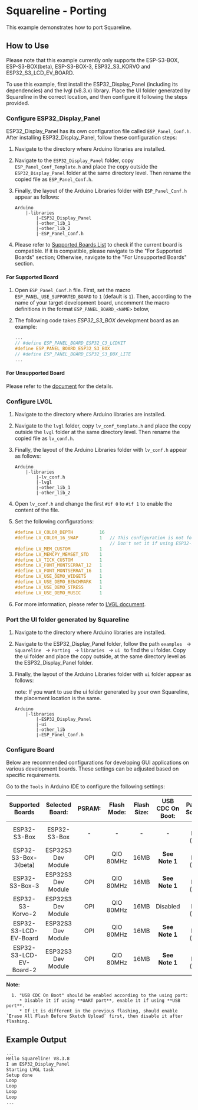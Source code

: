 # Squareline - Porting

This example demonstrates how to port Squareline.

## How to Use
Please note that this example currently only supports the ESP-S3-BOX, ESP-S3-BOX(beta), ESP-S3-BOX-3, ESP32_S3_KORVO and ESP32_S3_LCD_EV_BOARD.


To use this example, first install the ESP32_Display_Panel (including its dependencies) and the lvgl (v8.3.x) library. Place the UI folder generated by Squareline in the correct location, and then configure it following the steps provided.

### Configure ESP32_Display_Panel

ESP32_Display_Panel has its own configuration file called `ESP_Panel_Conf.h`. After installing ESP32_Display_Panel, follow these configuration steps:

1. Navigate to the directory where Arduino libraries are installed.

2. Navigate to the `ESP32_Display_Panel` folder, copy `ESP_Panel_Conf_Template.h` and place the copy outside the `ESP32_Display_Panel` folder at the same directory level. Then rename the copied file as `ESP_Panel_Conf.h`.

3. Finally, the layout of the Arduino Libraries folder with `ESP_Panel_Conf.h` appear as follows:

   ```
   Arduino
       |-libraries
           |-ESP32_Display_Panel
           |-other_lib_1
           |-other_lib_2
           |-ESP_Panel_Conf.h
   ```

4. Please refer to [Supported Boards List](https://github.com/esp-arduino-libs/ESP32_Display_Panel#supported-boards--drivers) to check if the current board is compatible. If it is compatible, please navigate to the "For Supported Boards" section; Otherwise, navigate to the "For Unsupported Boards" section.

#### For Supported Board

1. Open `ESP_Panel_Conf.h` file. First, set the macro `ESP_PANEL_USE_SUPPORTED_BOARD` to `1` (default is `1`). Then, according to the name of your target development board, uncomment the macro definitions in the format `ESP_PANEL_BOARD_<NAME>` below,

2. The following code takes *ESP32_S3_BOX* development board as an example:

   ```c
   ...
   // #define ESP_PANEL_BOARD_ESP32_C3_LCDKIT
   #define ESP_PANEL_BOARD_ESP32_S3_BOX
   // #define ESP_PANEL_BOARD_ESP32_S3_BOX_LITE
   ...
   ```

#### For Unsupported Board

Please refer to the [document](https://github.com/esp-arduino-libs/ESP32_Display_Panel#for-unsupported-board) for the details.

### Configure LVGL

1. Navigate to the directory where Arduino libraries are installed.

2. Navigate to the `lvgl` folder, copy `lv_conf_template.h` and place the copy outside the `lvgl` folder at the same directory level. Then rename the copied file as `lv_conf.h`.

3. Finally, the layout of the Arduino Libraries folder with `lv_conf.h` appear as follows:

   ```
   Arduino
       |-libraries
           |-lv_conf.h
           |-lvgl
           |-other_lib_1
           |-other_lib_2
   ```

4. Open `lv_conf.h` and change the first `#if 0` to `#if 1` to enable the content of the file.

5. Set the following configurations:

   ```c
   #define LV_COLOR_DEPTH          16
   #define LV_COLOR_16_SWAP        1   // This configuration is not for RGB LCD.
                                       // Don't set it if using ESP32-S3-LCD-Ev-Board or ESP32-S3-LCD-Ev-Board-2
   #define LV_MEM_CUSTOM           1
   #define LV_MEMCPY_MEMSET_STD    1
   #define LV_TICK_CUSTOM          1
   #define LV_FONT_MONTSERRAT_12   1
   #define LV_FONT_MONTSERRAT_16   1
   #define LV_USE_DEMO_WIDGETS     1
   #define LV_USE_DEMO_BENCHMARK   1
   #define LV_USE_DEMO_STRESS      1
   #define LV_USE_DEMO_MUSIC       1
   ```

6. For more information, please refer to [LVGL document](https://docs.lvgl.io/8.3/get-started/platforms/arduino.html).

### Port the UI folder generated by Squareline

1. Navigate to the directory where Arduino libraries are installed.

2. Navigate to the ESP32_Display_Panel folder, follow the path `examples ` ->  `Squareline ` ->  `Porting ` ->  `libraries ` ->  `ui ` to find the ui folder. Copy the ui folder and place the copy outside, at the same directory level as the ESP32_Display_Panel folder.

3. Finally, the layout of the Arduino Libraries folder with `ui` folder appear as follows:

   note: If you want to use the ui folder generated by your own Squareline, the placement location is the same.

   ```
   Arduino
       |-libraries
           |-ESP32_Display_Panel
           |-ui
           |-other_lib
           |-ESP_Panel_Conf.h
   ```

### Configure Board

Below are recommended configurations for developing GUI applications on various development boards. These settings can be adjusted based on specific requirements.

Go to the `Tools` in Arduino IDE to configure the following settings:

|    Supported Boards     |  Selected Board:   |  PSRAM:  | Flash Mode: | Flash Size: | USB CDC On Boot: |    Partition Scheme:    | Core Debug Level: |
| :---------------------: | :----------------: | :------: | :---------: | :---------: | :--------------: | :---------------------: | :---------------: |
|      ESP32-S3-Box       |    ESP32-S3-Box    |    -     |      -      |      -      |        -         |     16M Flash (3MB)     |       Info        |
|   ESP32-S3-Box-3(beta)  | ESP32S3 Dev Module |   OPI    |  QIO 80MHz  |    16MB     |  **See Note 1**  |     16M Flash (3MB)     |       Info        |
|     ESP32-S3-Box-3      | ESP32S3 Dev Module |   OPI    |  QIO 80MHz  |    16MB     |  **See Note 1**  |     16M Flash (3MB)     |       Info        |
|    ESP32-S3-Korvo-2     | ESP32S3 Dev Module |   OPI    |  QIO 80MHz  |    16MB     |     Disabled     |     16M Flash (3MB)     |       Info        |
|  ESP32-S3-LCD-EV-Board  | ESP32S3 Dev Module |   OPI    |  QIO 80MHz  |    16MB     |  **See Note 1**  |     16M Flash (3MB)     |       Info        |
| ESP32-S3-LCD-EV-Board-2 | ESP32S3 Dev Module |   OPI    |  QIO 80MHz  |    16MB     |  **See Note 1**  |     16M Flash (3MB)     |       Info        |

**Note:**

      1. "USB CDC On Boot" should be enabled according to the using port:
         * Disable it if using **UART port**, enable it if using **USB port**.
         * If it is different in the previous flashing, should enable `Erase All Flash Before Sketch Upload` first, then disable it after flashing.

## Example Output

```bash
...
Hello Squareline! V8.3.8
I am ESP32_Display_Panel
Starting LVGL task
Setup done
Loop
Loop
Loop
Loop
...
```
